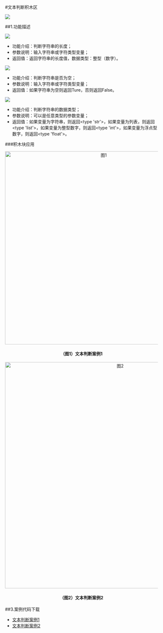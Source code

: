 #文本判断积木区

![](/media/wenbenpanduan1.png)

##1.功能描述


![](/media/wenbenpanduan2.png)

* 功能介绍：判断字符串的长度；
* 参数说明：输入字符串或字符类型变量；
* 返回值：返回字符串的长度值，数据类型：整型（数字）。

![](/media/wenbenpanduan3.png)

* 功能介绍：判断字符串是否为空；
* 参数说明：输入字符串或字符类型变量；
* 返回值：如果字符串为空则返回Ture，否则返回False。

![](/media/wenbenpanduan4.png)

* 功能介绍：判断字符串的数据类型；
* 参数说明：可以是任意类型的参数变量；
* 返回值：如果变量为字符串，则返回<type 'str'>，如果变量为列表，则返回<type 'list'>，如果变量为整型数字，则返回<type 'int'>，如果变量为浮点型数字，则返回<type 'float'>。




###积木块应用
<div align="center">
    <img src="/media/wenbenpanduan5.png" alt="图1" width="634">
    <h4>（图1）文本判断案例1</h4>
</div>  



<div align="center">
    <img src="/media/wenbenpanduan6.png" alt="图2" width="743">
    <h4>（图2）文本判断案例2</h4>
</div>  



##3.案例代码下载
* <a href="../download/积木块说明案例源代码/wenbenpanduan1.txt" download="" target="_blank">文本判断案例1</a>
* <a href="../download/积木块说明案例源代码/wenbenpanduan2.txt" download="" target="_blank">文本判断案例2</a>